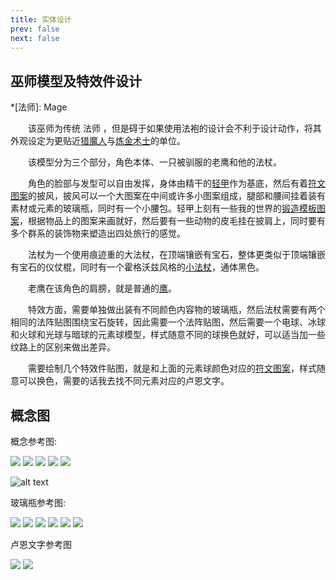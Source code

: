 ```yaml
---
title: 实体设计
prev: false
next: false
---
```


## 巫师模型及特效件设计

*[法师]: Mage

&emsp;&emsp;该巫师为传统 法师 ，但是碍于如果使用法袍的设计会不利于设计动作，将其外观设定为更贴近[猎魔人](https://witcher.huijiwiki.com/wiki/%E5%88%A9%E7%BB%B4%E4%BA%9A%E7%9A%84%E6%9D%B0%E6%B4%9B%E7%89%B9)与[炼金术士](https://www.bing.com/images/search?q=alchemist&qs=n&form=QBIR&sp=-1&lq=0&pq=alchemist&sc=10-9&cvid=7568A10A7A364964B9A13677CC780643&ghsh=0&ghacc=0&first=1)的单位。

&emsp;&emsp;该模型分为三个部分，角色本体、一只被驯服的老鹰和他的法杖。

&emsp;&emsp;角色的脸部与发型可以自由发挥，身体由精干的[轻甲](https://www.bing.com/images/search?q=%e8%bd%bb%e7%94%b2&form=HDRSC3&first=1)作为基底，然后有着[符文图案](https://zh.wikipedia.org/wiki/%E7%9B%A7%E6%81%A9%E5%AD%97%E6%AF%8D)的披风，披风可以一个大图案在中间或许多小图案组成，腿部和腰间挂着装有素材或元素的玻璃瓶，同时有一个小腰包。轻甲上刻有一些我的世界的[锻造模板图案](https://zh.minecraft.wiki/w/%E9%94%BB%E9%80%A0%E6%A8%A1%E6%9D%BF?variant=zh-cn)，根据物品上的图案来画就好，然后要有一些动物的皮毛挂在披肩上，同时要有多个群系的装饰物来塑造出四处旅行的感觉。

&emsp;&emsp;法杖为一个使用痕迹重的大法杖，在顶端镶嵌有宝石，整体更类似于顶端镶嵌有宝石的仪仗棍，同时有一个霍格沃兹风格的[小法杖](https://harrypotter.fandom.com/zh/wiki/%E9%AD%94%E6%9D%96)，通体黑色。

&emsp;&emsp;老鹰在该角色的肩膀，就是普通的[鹰](https://zh.wikipedia.org/wiki/%E9%B9%B0)。

&emsp;&emsp;特效方面，需要单独做出装有不同颜色内容物的玻璃瓶，然后法杖需要有两个相同的法阵贴图围绕宝石旋转，因此需要一个法阵贴图，然后需要一个电球、冰球和火球和光球与暗球的元素球模型，样式随意不同的球换色就好，可以适当加一些纹路上的区别来做出差异。

&emsp;&emsp;需要绘制几个特效件贴图，就是和上面的元素球颜色对应的[符文图案](https://zh.wikipedia.org/wiki/%E7%9B%A7%E6%81%A9%E5%AD%97%E6%AF%8D)，样式随意可以换色，需要的话我去找不同元素对应的卢恩文字。

## 概念图

概念参考图:

<Carousel :cycle="true" :interval="2800">
    <img src="https://docs.mihono.cn/crychic/artdesign/avalonward/entities/mage/samples/1.png">
    <img src="https://docs.mihono.cn/crychic/artdesign/avalonward/entities/mage/samples/2.png">
    <img src="https://docs.mihono.cn/crychic/artdesign/avalonward/entities/mage/samples/3.png">
    <img src="https://docs.mihono.cn/crychic/artdesign/avalonward/entities/mage/samples/4.png">
    <img src="https://docs.mihono.cn/crychic/artdesign/avalonward/entities/mage/samples/5.png">
  </Carousel>

![alt text](/crychic/artdesign/avalonward/entities/mage/guide1.png)

玻璃瓶参考图:

<Carousel :cycle="true" :interval="2800">
    <img src="https://docs.mihono.cn/crychic/artdesign/avalonward/entities/mage/bottles/1.png">
    <img src="https://docs.mihono.cn/crychic/artdesign/avalonward/entities/mage/bottles/2.png">
    <img src="https://docs.mihono.cn/crychic/artdesign/avalonward/entities/mage/bottles/3.png">
    <img src="https://docs.mihono.cn/crychic/artdesign/avalonward/entities/mage/bottles/4.png">
    <img src="https://docs.mihono.cn/crychic/artdesign/avalonward/entities/mage/bottles/5.png">
    <img src="https://docs.mihono.cn/crychic/artdesign/avalonward/entities/mage/bottles/6.png">
  </Carousel>

卢恩文字参考图

<Carousel :cycle="true" :interval="2800">
    <img src="https://docs.mihono.cn/crychic/artdesign/avalonward/entities/mage/lunes/1.png">
    <img src="https://docs.mihono.cn/crychic/artdesign/avalonward/entities/mage/lunes/2.png">
  </Carousel>
